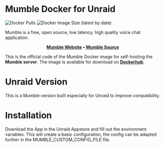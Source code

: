 # Mumble Docker for Unraid
![Docker Pulls](https://img.shields.io/docker/pulls/richy1989/mumble-server?style=flat-square)
![Docker Image Size (latest by date)](https://img.shields.io/docker/image-size/richy1989/mumble-server?style=flat-square)

Mumble is a free, open source, low latency, high quality voice chat application.

<p align="center"><b><a href="https://mumble.info">Mumble Website</a> • <a href="https://github.com/mumble-voip/mumble">Mumble Source</a></b></p>

This is the official code of the Mumble Docker image for self-hosting the **Mumble server**. The image is available for download on
**[Dockerhub](https://hub.docker.com/r/mumblevoip/mumble-server)**.

# Unraid Version
This is a Mumble version built especially for Unraid to improve compatibility. 

# Installation
Download the App in the Unraid Appstore and fill out the environment variables. 
This will create a basic configuration, the config can be adapted further in the MUMBLE_CUSTOM_CONFIG_FILE file. 